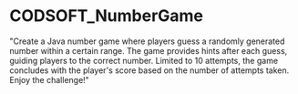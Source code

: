 # CODSOFT_NumberGame
"Create a Java number game where players guess a randomly generated number within a certain range. The game provides hints after each guess, guiding players to the correct number. Limited to 10 attempts, the game concludes with the player's score based on the number of attempts taken. Enjoy the challenge!"
